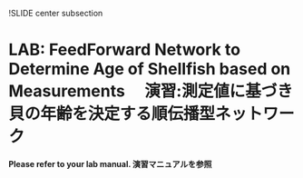 !SLIDE center subsection

# LAB: FeedForward Network to Determine Age of Shellfish based on Measurements　 演習:測定値に基づき貝の年齢を決定する順伝播型ネットワーク

#### Please refer to your lab manual. 演習マニュアルを参照

